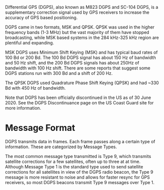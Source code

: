 Differential GPS (DGPS), also known as M823 DGPS and SC-104 DGPS, is a supplementary correction signal used by GPS receivers to increase the accuracy of GPS based positioning.

DGPS came in two formats, MSK and QPSK. QPSK was used in the higher frequency bands (1-3 MHz) but the vast majority of them have stopped broadcasting, while MSK based systems in the 284 kHz-325 kHz region are plentiful and expanding.

MSK DGPS uses Minimum Shift Keying (MSK) and has typical baud rates of 100 Bd or 200 Bd. The 100 Bd DGPS signal has about 150 Hz of bandwidth and 50 Hz shift, and the 200 Bd DGPS signals has about 250Hz of bandwidth with 100 Hz shift. There are some reports that suggest some DGPS stations run with 300 Bd and a shift of 200 Hz.

The QPSK DGPS used Quadrature Phase Shift Keying (QPSK) and had ~330 Bd with 450 Hz of bandwidth.

Note that DGPS has been officially discontinued in the US as of 30 June 2020. See the DGPS Discontinuance page on the US Coast Guard site for more information.

# Message Format
DGPS transmits data in frames. Each frame passes along a certain type of information. These are categorized by Message Types.

The most common message type transmitted is Type 9, which transmits satellite corrections for a few satellites, often up to three at at time. Although Message Type 1 is the standard type used to send satellite corrections for all satellites in view of the DGPS radio beacon, the Type 9 message is more resistant to noise and allows for faster resync for GPS receivers, so most DGPS beacons transmit Type 9 messages over Type 1.